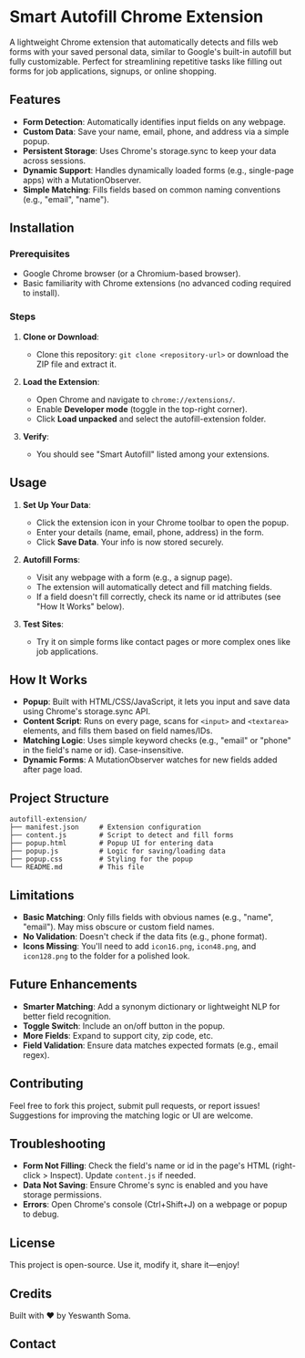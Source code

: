 # Smart Autofill Chrome Extension

A lightweight Chrome extension that automatically detects and fills web forms with your saved personal data, similar to Google's built-in autofill but fully customizable. Perfect for streamlining repetitive tasks like filling out forms for job applications, signups, or online shopping.

## Features

* **Form Detection**: Automatically identifies input fields on any webpage.
* **Custom Data**: Save your name, email, phone, and address via a simple popup.
* **Persistent Storage**: Uses Chrome's storage.sync to keep your data across sessions.
* **Dynamic Support**: Handles dynamically loaded forms (e.g., single-page apps) with a MutationObserver.
* **Simple Matching**: Fills fields based on common naming conventions (e.g., "email", "name").

## Installation

### Prerequisites

* Google Chrome browser (or a Chromium-based browser).
* Basic familiarity with Chrome extensions (no advanced coding required to install).

### Steps

1. **Clone or Download**:
   * Clone this repository: `git clone <repository-url>` or download the ZIP file and extract it.

2. **Load the Extension**:
   * Open Chrome and navigate to `chrome://extensions/`.
   * Enable **Developer mode** (toggle in the top-right corner).
   * Click **Load unpacked** and select the autofill-extension folder.

3. **Verify**:
   * You should see "Smart Autofill" listed among your extensions.

## Usage

1. **Set Up Your Data**:
   * Click the extension icon in your Chrome toolbar to open the popup.
   * Enter your details (name, email, phone, address) in the form.
   * Click **Save Data**. Your info is now stored securely.

2. **Autofill Forms**:
   * Visit any webpage with a form (e.g., a signup page).
   * The extension will automatically detect and fill matching fields.
   * If a field doesn't fill correctly, check its name or id attributes (see "How It Works" below).

3. **Test Sites**:
   * Try it on simple forms like contact pages or more complex ones like job applications.

## How It Works

* **Popup**: Built with HTML/CSS/JavaScript, it lets you input and save data using Chrome's storage.sync API.
* **Content Script**: Runs on every page, scans for `<input>` and `<textarea>` elements, and fills them based on field names/IDs.
* **Matching Logic**: Uses simple keyword checks (e.g., "email" or "phone" in the field's name or id). Case-insensitive.
* **Dynamic Forms**: A MutationObserver watches for new fields added after page load.

## Project Structure

```
autofill-extension/
├── manifest.json     # Extension configuration
├── content.js        # Script to detect and fill forms
├── popup.html        # Popup UI for entering data
├── popup.js          # Logic for saving/loading data
├── popup.css         # Styling for the popup
└── README.md         # This file
```

## Limitations

* **Basic Matching**: Only fills fields with obvious names (e.g., "name", "email"). May miss obscure or custom field names.
* **No Validation**: Doesn't check if the data fits (e.g., phone format).
* **Icons Missing**: You'll need to add `icon16.png`, `icon48.png`, and `icon128.png` to the folder for a polished look.

## Future Enhancements

* **Smarter Matching**: Add a synonym dictionary or lightweight NLP for better field recognition.
* **Toggle Switch**: Include an on/off button in the popup.
* **More Fields**: Expand to support city, zip code, etc.
* **Field Validation**: Ensure data matches expected formats (e.g., email regex).

## Contributing

Feel free to fork this project, submit pull requests, or report issues! Suggestions for improving the matching logic or UI are welcome.

## Troubleshooting

* **Form Not Filling**: Check the field's name or id in the page's HTML (right-click > Inspect). Update `content.js` if needed.
* **Data Not Saving**: Ensure Chrome's sync is enabled and you have storage permissions.
* **Errors**: Open Chrome's console (Ctrl+Shift+J) on a webpage or popup to debug.

## License

This project is open-source. Use it, modify it, share it—enjoy!

## Credits

Built with ❤️ by Yeswanth Soma.

## Contact

